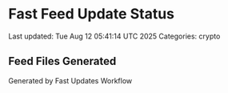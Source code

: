 # Fast Feed Update Status
Last updated: Tue Aug 12 05:41:14 UTC 2025
Categories: crypto

## Feed Files Generated

Generated by Fast Updates Workflow
